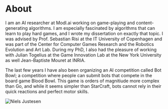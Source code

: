 # About

I am an AI researcher at Modl.ai working on game-playing and content-generating algorithms. I am especially fascinated by algorithms that can learn to play hard games, and I wrote my dissertation on exactly that topic. I was advised by Prof. Sebastian Risi at the IT University of Copenhagen and was part of the Center for Computer Games Research and the Robotics Evolution and Art Lab. During my PhD, I also had the pleasure of working with Julian Togelius at the Game Innovation Lab at the New York University as well Jean-Baptiste Mouret at INRIA. 

The last few years I have also been organizing an AI competition called Bot Bowl; a competition where people can submit bots that compete in the board game Blood Bowl. This game is orders of magnitiude more complex than Go, and while it seems simpler than StarCraft, bots cannot rely in their quick reactions and perfect motor skills. 

![Niels Justesen](https://njustesen.github.io/njustesen/assets/img/njustesen.png "Niels Justesen")